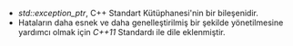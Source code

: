 - _std::exception_ptr_, C++ Standart Kütüphanesi'nin bir bileşenidir.
- Hataların daha esnek ve daha genelleştirilmiş bir şekilde yönetilmesine yardımcı olmak için _C++11_ Standardı ile dile eklenmiştir.

<!--


std::exception_ptr, "polimorfik istisna işaretçisini" temsil eden bir sınıftır. Genellikle istisnaları yakalamak ve farklı bir bağlamda yeniden atmak için diğer istisna işleme mekanizmalarıyla birlikte kullanılır. Birincil amacı, bir istisnayı daha sonra incelemek üzere saklamanıza veya kodunuzun farklı bir noktasında yeniden atmanıza olanak sağlamaktır.

İşte std::exception_ptr'nin yararlı olabileceği tipik bir senaryo:

Bir istisna fırlatabilecek bir kodunuz var ve bu istisnayı hemen ele almadan yakalamak istiyorsunuz.

Potansiyel olarak fırlatılan kodu bir try-catch bloğuna sarar, istisnayı yakalar ve bir std::exception_ptr'ye dönüştürürsünüz.

Daha sonra bu std::exception_ptr'yi kodunuzun diğer bölümlerine, belki de farklı bir iş parçacığına veya farklı bir işleve aktarabilirsiniz; burada daha sonra orijinal istisnayı yeniden atabilir veya istisnayı günlüğe kaydetmek veya istisna türüne göre bir karar vermek gibi başka eylemler gerçekleştirebilirsiniz.

std::exception_ptr'nin temel faydası, istisnaların işlenmesini geciktirmenize izin vermesi ve istisnanın atıldığı orijinal bağlamın artık mevcut olmadığı durumlarda bile istisna bilgilerini kodunuzun farklı bölümleri arasında taşımak için bir yol sağlamasıdır.
-->


